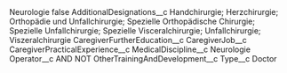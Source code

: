 <?xml version="1.0" encoding="UTF-8"?>
<CustomMetadata xmlns="http://soap.sforce.com/2006/04/metadata" xmlns:xsi="http://www.w3.org/2001/XMLSchema-instance" xmlns:xsd="http://www.w3.org/2001/XMLSchema">
    <label>Neurologie</label>
    <protected>false</protected>
    <values>
        <field>AdditionalDesignations__c</field>
        <value xsi:type="xsd:string">Handchirurgie; Herzchirurgie; Orthopädie und Unfallchirurgie; Spezielle Orthopädische Chirurgie; Spezielle Unfallchirurgie; Spezielle Visceralchirurgie; Unfallchirurgie; Viszeralchirurgie</value>
    </values>
    <values>
        <field>CaregiverFurtherEducation__c</field>
        <value xsi:nil="true"/>
    </values>
    <values>
        <field>CaregiverJob__c</field>
        <value xsi:nil="true"/>
    </values>
    <values>
        <field>CaregiverPracticalExperience__c</field>
        <value xsi:nil="true"/>
    </values>
    <values>
        <field>MedicalDiscipline__c</field>
        <value xsi:type="xsd:string">Neurologie</value>
    </values>
    <values>
        <field>Operator__c</field>
        <value xsi:type="xsd:string">AND NOT</value>
    </values>
    <values>
        <field>OtherTrainingAndDevelopment__c</field>
        <value xsi:nil="true"/>
    </values>
    <values>
        <field>Type__c</field>
        <value xsi:type="xsd:string">Doctor</value>
    </values>
</CustomMetadata>
